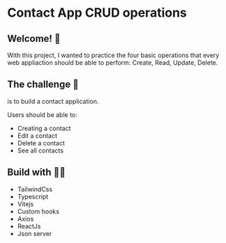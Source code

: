 # Contact App CRUD operations


## Welcome! 👋

With this project, I wanted to practice the four basic operations that every web appliaction should be able to perform: Create, Read, Update, Delete.

## The challenge 🦾 

is to build a contact application.

Users should be able to:

- Creating a contact
- Edit a contact
- Delete a contact
- See all contacts

  
## Build with 👷‍♀️

- TailwindCss
- Typescript
- Vitejs
- Custom hooks
- Axios
- ReactJs
- Json server

